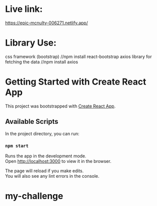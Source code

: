 # Live link: 

https://epic-mcnulty-006271.netlify.app/

# Library Use:

 css framework (bootstrap)              //npm install react-bootstrap
 axios library for fetching the data    //npm install axios 

# Getting Started with Create React App

This project was bootstrapped with [Create React App](https://github.com/facebook/create-react-app).

## Available Scripts

In the project directory, you can run:

### `npm start`

Runs the app in the development mode.\
Open [http://localhost:3000](http://localhost:3000) to view it in the browser.

The page will reload if you make edits.\
You will also see any lint errors in the console.


# my-challenge
